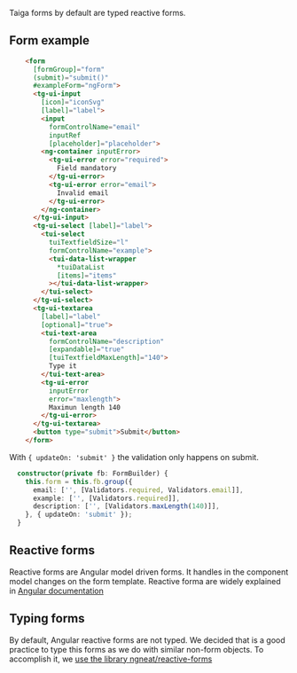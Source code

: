 Taiga forms by default are typed reactive forms.

## Form example

```html
    <form
      [formGroup]="form"
      (submit)="submit()"
      #exampleForm="ngForm">
      <tg-ui-input
        [icon]="iconSvg"
        [label]="label">
        <input
          formControlName="email"
          inputRef
          [placeholder]="placeholder">
        <ng-container inputError>
          <tg-ui-error error="required">
            Field mandatory
          </tg-ui-error>
          <tg-ui-error error="email">
            Invalid email
          </tg-ui-error>
        </ng-container>
      </tg-ui-input>
      <tg-ui-select [label]="label">
        <tui-select
          tuiTextfieldSize="l"
          formControlName="example">
          <tui-data-list-wrapper
            *tuiDataList
            [items]="items"
          ></tui-data-list-wrapper>
        </tui-select>
      </tg-ui-select>
      <tg-ui-textarea
        [label]="label"
        [optional]="true">
        <tui-text-area
          formControlName="description"
          [expandable]="true"
          [tuiTextfieldMaxLength]="140">
          Type it
        </tui-text-area>
        <tg-ui-error
          inputError
          error="maxlength">
          Maximun length 140
        </tg-ui-error>
      </tg-ui-textarea>
      <button type="submit">Submit</button>
    </form>
```

With `{ updateOn: 'submit' }` the validation only happens on submit.

```ts
  constructor(private fb: FormBuilder) {
    this.form = this.fb.group({
      email: ['', [Validators.required, Validators.email]],
      example: ['', [Validators.required]],
      description: ['', [Validators.maxLength(140)]],
    }, { updateOn: 'submit' });
  }
```

## Reactive forms

Reactive forms are Angular model driven forms. It handles in the component model changes on the form template.
Reactive forma are widely explained in [Angular documentation](https://angular.io/guide/reactive-forms)

## Typing forms

By default, Angular reactive forms are not typed. We decided that is a good practice to type this forms as we do with similar non-form objects.
To accomplish it, we [use the library ngneat/reactive-forms](https://github.com/ngneat/reactive-forms)

